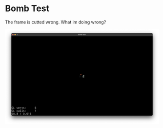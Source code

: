 # Bomb Test

The frame is cutted wrong. What im doing wrong?

![extras/images/ss.png](extras/images/ss.png)
